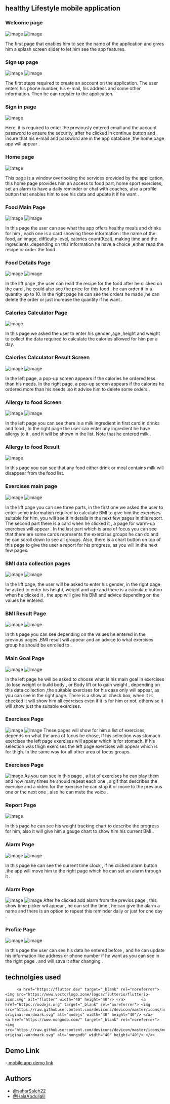 ## healthy Lifestyle mobile application

### Welcome page

![image](https://github.com/saharSaleh22/Software_GP_Mobile_Demo/assets/78207579/dc37bbf4-f995-4e7e-aa7f-39e5b9250b62)            ![image](https://github.com/saharSaleh22/Software_GP_Mobile_Demo/assets/78207579/18ce6baf-2f4c-496c-86b5-98336ed90f77)

The first page that enables him to see the name of the application and gives him a splash screen slider to let him see the app features.

### Sign up page
![image](https://github.com/saharSaleh22/Software_GP_Mobile_Demo/assets/78207579/d04956d4-0349-4314-8b42-e8dc091fe182)      ![image](https://github.com/saharSaleh22/Software_GP_Mobile_Demo/assets/78207579/bfad1064-dc0d-463d-a391-d683b66c3126)

The first steps required to create an account on the application.
The user enters his phone number, his e-mail, his address and some other information. Then he can register to the application.

### Sign in page
![image](https://github.com/saharSaleh22/Software_GP_Mobile_Demo/assets/78207579/24bc97ae-bcc2-4e2b-ac3d-547477cac8fa)

Here, it is required to enter the previously entered email and the account password to ensure the security, after he clicked in continue button and insure that his e-mail and password are in the  app database ,the  home page app will appear .

### Home page
![image](https://github.com/saharSaleh22/Software_GP_Mobile_Demo/assets/78207579/52b6f22b-b35e-4c0e-a5d6-34e2ee54e2a1)

  This page is a window overlooking the services provided by the application, this home page provides him an access to food part, home sport exercises, set an alarm to have a daily reminder or chat with coaches, also a profile button that enables him to see his data and update it if he want  .
  
  ### Food Main Page
  
  ![image](https://github.com/saharSaleh22/Software_GP_Mobile_Demo/assets/78207579/745dcc03-e1a7-44bf-bd33-1f29ece1c017)     ![image](https://github.com/saharSaleh22/Software_GP_Mobile_Demo/assets/78207579/04a7d015-aae9-4938-ab3e-5e732861f74b) 
  
  In this page the user can see what the app offers healthy meals and drinks for him , each one is  a card showing  these information : the name of the food, an image, difficulty level, calories count(Kcal), making time and the ingredients .depending on this information he have a choice ,either read the recipe or order the food .

### Food Details Page
![image](https://github.com/saharSaleh22/Software_GP_Mobile_Demo/assets/78207579/48b8a7ba-1ea8-47b5-bc36-2187ff12e53f)       ![image](https://github.com/saharSaleh22/Software_GP_Mobile_Demo/assets/78207579/17b88683-e25b-4fdc-9f13-203d50fb3bdf)

In the lift page ,the user can read  the recipe for the food after he clicked on the card , he could also see the price for this food , he can order it in a quantity up to 10.
In the right page he can see the orders he made ,he can delete the order  or just  increase the quantity if he want .

### Calories Calculator Page
![image](https://github.com/saharSaleh22/Software_GP_Mobile_Demo/assets/78207579/c117909e-64e7-4d66-b891-9ecf78a55ddb)


In  this page we asked  the user to enter his gender ,age ,height and weight to collect the data required to calculate the calories allowed for him per a day.

### Calories Calculator Result Screen

![image](https://github.com/saharSaleh22/Software_GP_Mobile_Demo/assets/78207579/1239cde3-55f7-42a4-b8ba-c455803b059d)     ![image](https://github.com/saharSaleh22/Software_GP_Mobile_Demo/assets/78207579/794a1d1c-6b4d-45bd-b521-47bbe1b0d7c3)


In the left page, a pop-up screen appears if the calories he ordered less than his needs.
In the right page, a pop-up screen appears if the calories he ordered more than his needs .so it advise him to delete some orders .

### Allergy to food Screen

![image](https://github.com/saharSaleh22/Software_GP_Mobile_Demo/assets/78207579/99d08737-bfe2-4b0e-a0f5-b1a0d6932944)    ![image](https://github.com/saharSaleh22/Software_GP_Mobile_Demo/assets/78207579/58e97c09-6b09-49df-858a-9f8f2a94d393)

In the left page you can see there is a milk ingredient in first card in drinks and food ,
In the right page the user can enter any ingredient he have allergy to it , and it will be shown in the list. Note that he entered milk .

### Allergy to food Result 
![image](https://github.com/saharSaleh22/Software_GP_Mobile_Demo/assets/78207579/08b343f7-689d-43a6-af2b-f1b8c9c436e4)

In this page you can see that any food either drink or meal contains milk will disappear from the food list.

### Exercises main page 
![image](https://github.com/saharSaleh22/Software_GP_Mobile_Demo/assets/78207579/967e2207-09da-4263-9f1a-3786abd68a5a)    ![image](https://github.com/saharSaleh22/Software_GP_Mobile_Demo/assets/78207579/c0ea17c6-34e7-4995-b720-59a1636d6149)

   In the lift page you can see three parts, in the first one we asked the user to enter some information required to calculate BMI to give him the exercises suitable for him, you will see it in details in the next few pages in this report.
   The second part there is a card when he clicked it , a page for warm-up exercises will appear .
    In the last part which is area of focus you can see that there are some cards represents the exercises groups he can do and he can scroll down to see all groups.
   Also, there is a chart button on top of this page to give the user a report for his progress, as you will in the next few pages.

### BMI data collection pages 

![image](https://github.com/saharSaleh22/Software_GP_Mobile_Demo/assets/78207579/c7017420-0c0f-4c21-b9b7-4a23e5173ff7)      ![image](https://github.com/saharSaleh22/Software_GP_Mobile_Demo/assets/78207579/4bb520d1-2f00-4b41-ab6b-8b33962cbc84)

   In the lift page, the user will be asked to enter his gender, in the right page he asked to enter his height, weight and age and there is a calculate button when he clicked it , the app will give his BMI and advice depending on the values he entered.

### BMI Result Page 

![image](https://github.com/saharSaleh22/Software_GP_Mobile_Demo/assets/78207579/c6a9b8c8-c9c2-42f3-9a6f-e83601e89797)    ![image](https://github.com/saharSaleh22/Software_GP_Mobile_Demo/assets/78207579/1f87a702-aa8e-4018-aad4-56709607ac3d)

In this page you can see depending on the values he entered in the previous pages ,BMI result will appear and an advice to what exercises group he should be enrolled to . 

### Main Goal Page 
![image](https://github.com/saharSaleh22/Software_GP_Mobile_Demo/assets/78207579/e6a391d2-85f2-475d-83c8-fc5eb2522e2f)      ![image](https://github.com/saharSaleh22/Software_GP_Mobile_Demo/assets/78207579/e562c0fd-20d7-4a18-be22-9edaf5054803)

In the left page he will be asked to choose what is his main goal in exercises ,to lose weight or build body , or Body lift or to gain weight , depending on this data collection ,the suitable  exercises for his case only will appear, as you can see in the right page.
There is a show all check box, when it is checked it will show him all exercises even if it is for him or not, otherwise it will show just the suitable exercises. 

### Exercises Page 

![image](https://github.com/saharSaleh22/Software_GP_Mobile_Demo/assets/78207579/0780555d-f057-4e8e-8628-6c347826bbe7)      ![image](https://github.com/saharSaleh22/Software_GP_Mobile_Demo/assets/78207579/7d1b21ff-7df3-4fa2-aa1b-0f6979a904f9)
   These pages will show for him a list of exercises, depends on what the area of focus he chose,
If his selection was stomach exercises the left page exercises will appear which is for stomach.
If his selection was thigh exercises the left page exercises will appear which is for thigh.
In the same way for all other area of focus groups.

### Exercises Page 
![image](https://github.com/saharSaleh22/Software_GP_Mobile_Demo/assets/78207579/bd5ef344-231a-442f-aee4-a4dc6433f1e5)
As you can see in this page , a list of exercises he can play  them and  how many times he should repeat each one , a gif that describes the exercise and a video for the exercise he can stop it or move to the previous one or the next one , also he can mute the voice . 

### Report Page 
![image](https://github.com/saharSaleh22/Software_GP_Mobile_Demo/assets/78207579/613c3452-4e2a-49b5-afad-7bd85bf212d8)

In this page he can see his weight tracking chart to describe the progress for him, also it will give him a gauge  chart to show him his current BMI . 

### Alarm Page 
![image](https://github.com/saharSaleh22/Software_GP_Mobile_Demo/assets/78207579/3dc6540a-018c-46ac-9696-791c0247f7e3)      ![image](https://github.com/saharSaleh22/Software_GP_Mobile_Demo/assets/78207579/c42bae51-114d-4e09-8684-d0c8b8ee78b0)

In this page he can see the current time clock , if he clicked alarm button ,the app will move him to the right page which he can set an alarm through it .

### Alarm Page 
![image](https://github.com/saharSaleh22/Software_GP_Mobile_Demo/assets/78207579/4acb6d37-cd81-4389-97cf-9eec72dd6369)     ![image](https://github.com/saharSaleh22/Software_GP_Mobile_Demo/assets/78207579/868cfedf-ab2a-479e-9483-c2bc74651273)
After he clicked add alarm from the previos page , this show time picker wil appear , he can set the time , he can give the alarm a name and there is an option to repeat this reminder daily or just for one day .

### Profile Page 
![image](https://github.com/saharSaleh22/Software_GP_Mobile_Demo/assets/78207579/39528715-9167-4ac3-9ce7-49ffde47aa7a)    ![image](https://github.com/saharSaleh22/Software_GP_Mobile_Demo/assets/78207579/dfdf4c6a-8231-437b-bbf4-22106dfc241b)

In this page the user can see his data he entered before , and he can update  his information like address or phone number if he want as you can see in the right page . and will save it after changing .
## technolgies used 
         <a href="https://flutter.dev" target="_blank" rel="noreferrer"> <img src="https://www.vectorlogo.zone/logos/flutterio/flutterio-icon.svg" alt="flutter" width="40" height="40"/> </a>       <a href="https://nodejs.org" target="_blank" rel="noreferrer"> <img src="https://raw.githubusercontent.com/devicons/devicon/master/icons/nodejs/nodejs-original-wordmark.svg" alt="nodejs" width="40" height="40"/> </a>        <a href="https://www.mongodb.com/" target="_blank" rel="noreferrer"> <img src="https://raw.githubusercontent.com/devicons/devicon/master/icons/mongodb/mongodb-original-wordmark.svg" alt="mongodb" width="40" height="40"/> </a> 
## Demo Link
-[ mobile app demo link](https://drive.google.com/file/d/1kQPMMYIzGJdvJC_unXYc5jETr0IF80Wd/view?usp=sharing)
## Authors

- [@saharSaleh22](https://www.github.com/saharSaleh22)
- [@HalaAbduljalil](https://github.com/HalaAbduljalil)



